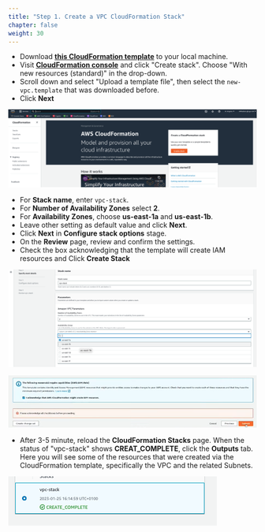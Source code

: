 ```yaml
---
title: "Step 1. Create a VPC CloudFormation Stack"
chapter: false
weight: 30
---
```


* Download [**this CloudFormation template**](/Lab1/Step1/template/new-vpc.template) to your local machine.
* Visit [**CloudFormation console**](https://console.aws.amazon.com/cloudformation/home?region=us-east-1) and click "Create stack". Choose "With new resources (standard)" in the drop-down.
* Scroll down and select "Upload a template file", then select the `new-vpc.template` that was downloaded before. 
* Click **Next**

![](/images/lab1-0.png)

* For **Stack name**, enter `vpc-stack`.
* For **Number of Availability Zones** select **2**.
* For **Availability Zones**, choose **us-east-1a** and **us-east-1b**. 
* Leave other setting as default value and click **Next**.
* Click **Next** in **Configure stack options** stage. 
* On the **Review** page, review and confirm the settings. 
* Check the box acknowledging that the template will create IAM resources and Click **Create Stack**

![](/images/lab1-2.png)

![](/images/lab1-3.png)

* After 3-5 minute, reload the   **CloudFormation Stacks** page. When the status of "vpc-stack" shows **CREAT_COMPLETE**, click the **Outputs** tab. Here you will see some of the resources that were created via the CloudFormation template, specifically the VPC and the related Subnets.

![](/images/lab1-4.png)

